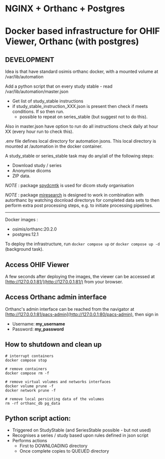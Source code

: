 # NGINX + Orthanc + Postgres

Docker based infrastructure for OHIF Viewer, Orthanc (with postgres)
=======

## DEVELOPMENT 

Idea is that have standard osimis orthanc docker, with a mounted volume at /var/lib/automation

Add a python script that on every study stable - read /var/lib/automation/master.json 

 - Get list of study_stable instructions
 - if study_stable_instruction_XXX.json is present then check if meets conditions. If so then run. 
   - possible to repeat on series_stable (but suggest not to do this). 

Also in master.json have option to run do all instructions check daily at hour XX (every hour run to check this).

.env file defines local directory for automation jsons. This local directory is mounted at /automation in the docker container.

A study_stable or series_stable task may do any/all of the  following steps:
- Download study / series
- Anonymise  dicoms
- ZIP data. 

*NOTE* : package [spydcmtk](https://pypi.org/project/spydcmtk/) is used for dicom study organisation

*NOTE* : package [miresearch](https://github.com/fraser29/miresearch) is designed to work in combination with autorthanc by watching docnload directorys for completed data sets to then perform extra post processing steps, e.g. to initiate processing pipelines. 



--------------------

Docker images :
- osimis/orthanc:20.2.0
- postgres:12.1

To deploy the infrastructure, run `docker compose up` or `docker compose up -d` (background task).

## Access OHIF Viewer
A few seconds after deploying the images, the viewer can be accessed at [http://127.0.0.1:81/](http://127.0.0.1:81/) from your browser.

## Access Orthanc admin interface

Orthanc's admin interface can be reached from the navigator at [http://127.0.0.1:81/pacs-admin](http://127.0.0.1:80/pacs-admin), then sign in

- Username: **my_username**
- Password: **my_password**

## How to shutdown and clean up

```
# interrupt containers
docker compose stop 

# remove containers
docker compose rm -f

# remove virtual volumes and networks interfaces
docker volume prune -f
docker network prune -f

# remove local persisting data of the volumes
rm -rf orthanc_db pg_data
```

## Python script action:

- Triggered on StudyStable (and SeriesStable possible - but not used) 
- Recognises a series / study based upon rules defined in json script 
- Performs actions 
  - First to DOWNLOADING directory
  - Once complete copies to QUEUED directory
